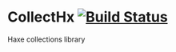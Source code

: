 CollectHx [![Build Status](https://travis-ci.org/Nycto/CollectHx.svg?branch=master)](https://travis-ci.org/Nycto/CollectHx)
=========

Haxe collections library
